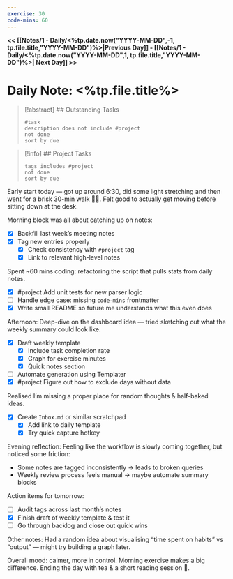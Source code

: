 ```yaml
---
exercise: 30
code-mins: 60
---
```

**<< [[Notes/1 - Daily/<%tp.date.now("YYYY-MM-DD",-1, tp.file.title,"YYYY-MM-DD")%>|Previous Day]] - [[Notes/1 - Daily/<%tp.date.now("YYYY-MM-DD",1, tp.file.title,"YYYY-MM-DD")%>| Next Day]] >>**
# Daily Note: <%tp.file.title%>

>[!abstract] ## Outstanding Tasks
> ```tasks
 > #task 
 > description does not include #project
> not done
> sort by due
>```

>[!info] ## Project Tasks
>```tasks
>tags includes #project
>not done
>sort by due
>```

Early start today — got up around 6:30, did some light stretching and then went for a brisk 30-min walk 🚶‍♂️. Felt good to actually get moving before sitting down at the desk.

Morning block was all about catching up on notes:
- [x] Backfill last week’s meeting notes
- [x] Tag new entries properly
    - [x] Check consistency with `#project` tag
    - [x] Link to relevant high-level notes

Spent ~60 mins coding: refactoring the script that pulls stats from daily notes.
- [x] #project Add unit tests for new parser logic
- [ ] Handle edge case: missing `code-mins` frontmatter
- [x] Write small README so future me understands what this even does

Afternoon:
Deep-dive on the dashboard idea — tried sketching out what the weekly summary could look like.
- [x] Draft weekly template
    - [x] Include task completion rate
    - [x] Graph for exercise minutes
    - [x] Quick notes section
- [ ] Automate generation using Templater
- [x] #project Figure out how to exclude days without data

Realised I’m missing a proper place for random thoughts & half-baked ideas.
- [x] Create `Inbox.md` or similar scratchpad
    - [x] Add link to daily template
    - [x] Try quick capture hotkey

Evening reflection:
Feeling like the workflow is slowly coming together, but noticed some friction:
- Some notes are tagged inconsistently → leads to broken queries
- Weekly review process feels manual → maybe automate summary blocks

Action items for tomorrow:
- [ ] Audit tags across last month’s notes
- [x] Finish draft of weekly template & test it
- [ ] Go through backlog and close out quick wins

Other notes:
Had a random idea about visualising “time spent on habits” vs “output” — might try building a graph later.

Overall mood: calmer, more in control. Morning exercise makes a big difference.
Ending the day with tea & a short reading session 📖.

